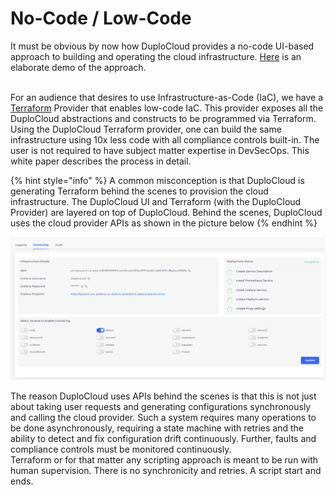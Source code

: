 # No-Code / Low-Code

It must be obvious by now how DuploCloud provides a no-code UI-based approach to building and operating the cloud infrastructure. [Here](http://www.duplocloud.com/intro-demo) is an elaborate demo of the approach.

\
For an audience that desires to use Infrastructure-as-Code (IaC), we have a [Terraform](https://registry.terraform.io/providers/duplocloud/duplocloud/latest) Provider that enables low-code IaC. This provider exposes all the DuploCloud abstractions and constructs to be programmed via Terraform. Using the DuploCloud Terraform provider, one can build the same infrastructure using 10x less code with all compliance controls built-in. The user is not required to have subject matter expertise in DevSecOps. This white paper describes the process in detail.

{% hint style="info" %}
A common misconception is that DuploCloud is generating Terraform behind the scenes to provision the cloud infrastructure. The DuploCloud UI and Terraform (with the DuploCloud Provider) are layered on top of DuploCloud. Behind the scenes, DuploCloud uses the cloud provider APIs as shown in the picture below
{% endhint %}

![](<../.gitbook/assets/image (4) (1) (1).png>)

The reason DuploCloud uses APIs behind the scenes is that this is not just about taking user requests and generating configurations synchronously and calling the cloud provider. Such a system requires many operations to be done asynchronously, requiring a state machine with retries and the ability to detect and fix configuration drift continuously. Further, faults and compliance controls must be monitored continuously.\
Terraform or for that matter any scripting approach is meant to be run with human supervision. There is no synchronicity and retries. A script start and ends.
